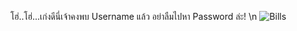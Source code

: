 โฮ่..โฮ่...เก่งดีนี่เจ้าคงพบ Username แล้ว อย่าลืมไปหา Password ล่ะ!  \n ![Bills](../../../../../../../../../assets/images/g1.png)

